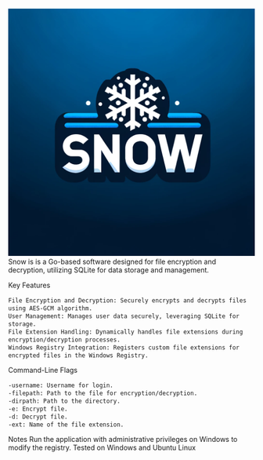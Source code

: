 ![](https://github.com/MattRattigan/Snow/blob/main/snow.webp)
Snow is is a Go-based software designed for file encryption and decryption, utilizing SQLite for data storage and management. 

Key Features

    File Encryption and Decryption: Securely encrypts and decrypts files using AES-GCM algorithm.
    User Management: Manages user data securely, leveraging SQLite for storage.
    File Extension Handling: Dynamically handles file extensions during encryption/decryption processes.
    Windows Registry Integration: Registers custom file extensions for encrypted files in the Windows Registry.

Command-Line Flags

    -username: Username for login.
    -filepath: Path to the file for encryption/decryption.
    -dirpath: Path to the directory.
    -e: Encrypt file.
    -d: Decrypt file.
    -ext: Name of the file extension.

Notes
    Run the application with administrative privileges on Windows to modify the registry.
    Tested on Windows and Ubuntu Linux
